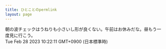 ```yaml
---
title: ひとことのpermlink
layout: page
---
```

<div class="box" dt="1677547331865">
  朝の波チェックはうねりも小さいし形が良くない。午前はお休みだな。昼もう一度見に行こう。
  <div class="content is-small">Tue Feb 28 2023 10:22:11 GMT+0900 (日本標準時)</div>
</div>